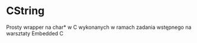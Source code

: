 # CString
Prosty wrapper na char* w C wykonanych w ramach zadania wstępnego na warsztaty Embedded C
